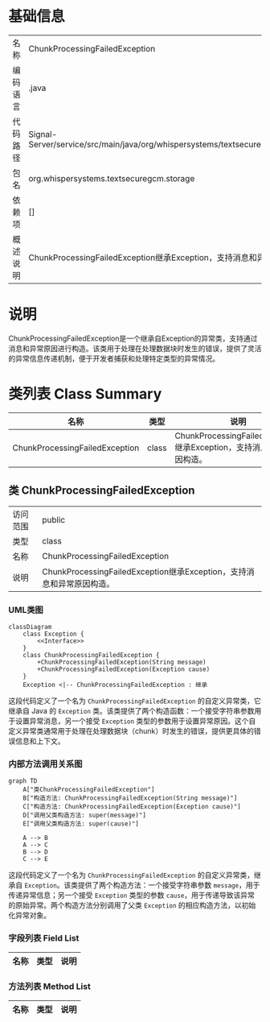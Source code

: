 # 基础信息

|      |      |
|------|------|
| 名称 | ChunkProcessingFailedException |
| 编码语言 | .java |
| 代码路径 | Signal-Server/service/src/main/java/org/whispersystems/textsecuregcm/storage/ChunkProcessingFailedException.java |
| 包名 | org.whispersystems.textsecuregcm.storage |
| 依赖项 | [] |
| 概述说明 | ChunkProcessingFailedException继承Exception，支持消息和异常原因构造。 |

# 说明

ChunkProcessingFailedException是一个继承自Exception的异常类，支持通过消息和异常原因进行构造。该类用于处理在处理数据块时发生的错误，提供了灵活的异常信息传递机制，便于开发者捕获和处理特定类型的异常情况。

# 类列表 Class Summary

| 名称   | 类型  | 说明 |
|-------|------|-------------|
| ChunkProcessingFailedException | class | ChunkProcessingFailedException继承Exception，支持消息和异常原因构造。 |



## 类 ChunkProcessingFailedException

|      |      |
|------|------|
| 访问范围 | public |
| 类型 | class |
| 名称 | ChunkProcessingFailedException |
| 说明 | ChunkProcessingFailedException继承Exception，支持消息和异常原因构造。 |


### UML类图

```mermaid
classDiagram
    class Exception {
        <<Interface>>
    }
    class ChunkProcessingFailedException {
        +ChunkProcessingFailedException(String message)
        +ChunkProcessingFailedException(Exception cause)
    }
    Exception <|-- ChunkProcessingFailedException : 继承
```

这段代码定义了一个名为 `ChunkProcessingFailedException` 的自定义异常类，它继承自 Java 的 `Exception` 类。该类提供了两个构造函数：一个接受字符串参数用于设置异常消息，另一个接受 `Exception` 类型的参数用于设置异常原因。这个自定义异常类通常用于处理在处理数据块（chunk）时发生的错误，提供更具体的错误信息和上下文。


### 内部方法调用关系图

```mermaid
graph TD
    A["类ChunkProcessingFailedException"]
    B["构造方法: ChunkProcessingFailedException(String message)"]
    C["构造方法: ChunkProcessingFailedException(Exception cause)"]
    D["调用父类构造方法: super(message)"]
    E["调用父类构造方法: super(cause)"]

    A --> B
    A --> C
    B --> D
    C --> E
```

这段代码定义了一个名为 `ChunkProcessingFailedException` 的自定义异常类，继承自 `Exception`。该类提供了两个构造方法：一个接受字符串参数 `message`，用于传递异常信息；另一个接受 `Exception` 类型的参数 `cause`，用于传递导致该异常的原始异常。两个构造方法分别调用了父类 `Exception` 的相应构造方法，以初始化异常对象。

### 字段列表 Field List

| 名称  | 类型  | 说明 |
|-------|-------|------|

### 方法列表 Method List

| 名称  | 类型  | 说明 |
|-------|-------|------|




